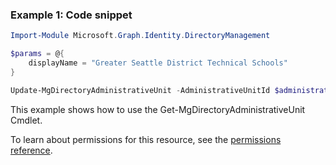 ### Example 1: Code snippet

```powershellImport-Module Microsoft.Graph.Identity.DirectoryManagement

$params = @{
	displayName = "Greater Seattle District Technical Schools"
}

Update-MgDirectoryAdministrativeUnit -AdministrativeUnitId $administrativeUnitId -BodyParameter $params
```
This example shows how to use the Get-MgDirectoryAdministrativeUnit Cmdlet.
To learn about permissions for this resource, see the [permissions reference](/graph/permissions-reference).

